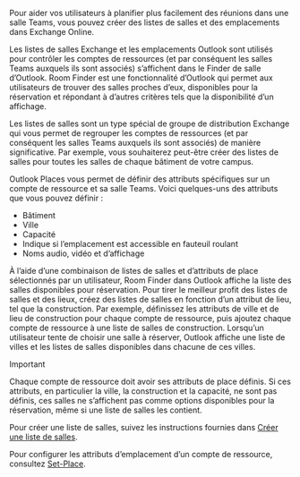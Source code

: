 
Pour aider vos utilisateurs à planifier plus facilement des réunions dans une salle Teams, vous pouvez créer des listes de salles et des emplacements dans Exchange Online. 

Les listes de salles Exchange et les emplacements Outlook sont utilisés pour contrôler les comptes de ressources (et par conséquent les salles Teams auxquels ils sont associés) s’affichent dans le Finder de salle d’Outlook. Room Finder est une fonctionnalité d’Outlook qui permet aux utilisateurs de trouver des salles proches d’eux, disponibles pour la réservation et répondant à d’autres critères tels que la disponibilité d’un affichage.

Les listes de salles sont un type spécial de groupe de distribution Exchange qui vous permet de regrouper les comptes de ressources (et par conséquent les salles Teams auxquels ils sont associés) de manière significative. Par exemple, vous souhaiterez peut-être créer des listes de salles pour toutes les salles de chaque bâtiment de votre campus.

Outlook Places vous permet de définir des attributs spécifiques sur un compte de ressource et sa salle Teams. Voici quelques-uns des attributs que vous pouvez définir :

- Bâtiment
- Ville
- Capacité
- Indique si l’emplacement est accessible en fauteuil roulant
- Noms audio, vidéo et d’affichage

À l’aide d’une combinaison de listes de salles et d’attributs de place sélectionnés par un utilisateur, Room Finder dans Outlook affiche la liste des salles disponibles pour réservation. Pour tirer le meilleur profit des listes de salles et des lieux, créez des listes de salles en fonction d’un attribut de lieu, tel que la construction. Par exemple, définissez les attributs de ville et de lieu de construction pour chaque compte de ressource, puis ajoutez chaque compte de ressource à une liste de salles de construction. Lorsqu’un utilisateur tente de choisir une salle à réserver, Outlook affiche une liste de villes et les listes de salles disponibles dans chacune de ces villes.

> [!IMPORTANT]
> Chaque compte de ressource doit avoir ses attributs de place définis. Si ces attributs, en particulier la ville, la construction et la capacité, ne sont pas définis, ces salles ne s’affichent pas comme options disponibles pour la réservation, même si une liste de salles les contient.

Pour créer une liste de salles, suivez les instructions fournies dans [Créer une liste de salles](/exchange/recipients/room-mailboxes?view=exchserver-2019&preserve-view=true#create-a-room-list).

Pour configurer les attributs d’emplacement d’un compte de ressource, consultez [Set-Place](/powershell/module/exchange/set-place).
